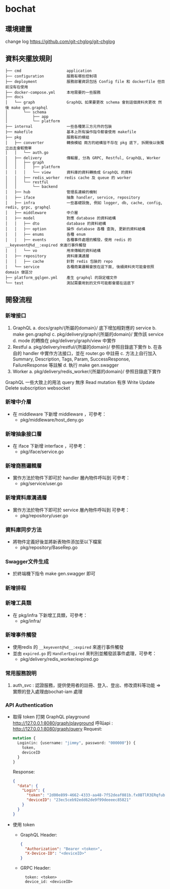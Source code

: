 # bochat

## 環境建置
change log 
https://github.com/git-chglog/git-chglog


## 資料夾擺放規則

```shell
├── cmd                    application
├── configuration          服務有哪些控制項
├── deployment             服務部署資訊包括 Config file 和 dockerfile 但目前沒有在使用
├── docker-compose.yml     本地需要的一些服務
├── docs
│   └── graph              GraphQL 如果要更改 schema 會到這個資料夾更改 然後 make gen.graphql
│       └── schema
│           ├── app
│           └── platform
├── internal               一些各種第三方元件的包裝
├── makefile               基本上所有操作指令都會使用 makefile
├── pkg                    服務有的模組
│   ├── converter          轉換模組 兩方的結構皆不存在 pkg 底下, 拆開後以後獨立出去會較簡單
│   │   └── auth.go
│   ├── delivery           傳輸層, 分為 GRPC, Restful, GraphQL, Worker
│   │   ├── graph
│   │   │   ├── platform
│   │   │   └── view       資料庫的資料轉換成 GraphQL 的資料
│   │   ├── redis_worker  redis cache 及 queue 的 worker
│   │   └── restful
│   │       └── backend
│   ├── hub                管理長連線的機制
│   ├── iface              抽象 handler, service, repository
│   ├── infra              一些基礎設施, 例如 logger, db, cache, config, redis, grpc, graphql
│   ├── middleware         中介層
│   ├── model              對應 database 的資料結構
│   │   ├── dto            database 的資料結構
│   │   ├── option         操作 database 各種 查詢, 更新的資料結構
│   │   ├── enums          各種 enum
│   │   ├── events         各種事件處理的觸發，使用 redis 的 __keyevent@%d__:expired 來進行事件觸發
│   │   └── vo             用來傳輸的資料結構
│   ├── repository         資料庫溝通層
│   │   ├── cache          針對 redis 包裝的 repo
│   └── service            各種商業邏輯會放在這下面, 後續資料夾可能會依照 domain 做區分
├── platform_gqlgen.yml    產生 graphql 的設定檔文件
└── test                   測試需要用到的文件可能都會擺在這底下
```

## 開發流程

### 新增接口

1. GraphQL
  a. docs/graph/{所屬的domain}/ 底下增加相對應的 service
  b. make gen.graphql
  c. pkg/delivery/graph/{所屬的domain}/ 實作該 service
  d. mode 的轉換在 pkg/delivery/graph/view 中實作
2. Restful
  a. pkg/delivery/restful/{所屬的domain}/ 參照目錄底下實作
  b. 在各自的 handler 中實作方法接口，並在 router.go 中註冊
  c. 方法上自行加入Summary, Description, Tags, Param, SuccessResponse, FailureResponse 等註解
  d. 執行 make gen.swagger
3. Worker
  a. pkg/delivery/redis_worker/{所屬的domain}/ 參照目錄底下實作

GraphQL 一些大致上的用法
query 無序 Read
mutation 有序 Write Update Delete
subscription websocket

### 新增中介層
- 在 middleware 下新增 middleware ，可參考：
  - pkg/middleware/host_deny.go

### 新增抽象接口層
- 在 iface 下新增 interface ，可參考：
  - pkg/iface/service.go
  
### 新增商務邏輯層
- 實作方法於物件下即可於 handler 層內物件呼叫到 可參考：
  - pkg/service/user.go

### 新增資料庫溝通層
- 實作方法於物件下即可於 service 層內物件呼叫到 可參考：
  - pkg/repository/user.go
  
### 資料庫同步方法
- 將物件定義好後並將新表物件添加至以下檔案
  - pkg/repository/BaseRep.go
  
### Swagger文件生成
- 於終端機下指令  make gen.swagger 即可

### 新增排程


### 新增工具類
- 在 pkg/infra 下新增工具類，可參考：
  - pkg/infra/


### 新增事件觸發
- 使用redis 的 `__keyevent@%d__:expired` 來進行事件觸發
- 並由 `expired.go` 的 `HandlerExpired` 來判別並觸發該事件處理，可參考：
  - pkg/delivery/redis_worker/expired.go


### 常用服務說明
1. auth_svc : 認證服務，提供使用者的註冊、登入、登出、修改資料等功能 => 實際的登入處理由bochat-iam 處理

### API Authentication
- 取得 token
  打開 GraphQL playground <http://127.0.0.1:8080/graph/playground>
  呼叫api : http://127.0.0.1:8080/graph/query
    Request:
    ```graphql
    mutation {
      Login(in: {username: "jimmy", password: "000000"}) {
        token,
        deviceID
      }
    }
    ```

    Response:

    ```json
    {
      "data": {
        "Login": {
          "token": "2d00e899-4662-4333-aa48-7f52deaf081b.fx0BTlR3ERqfubS3aTMxqTQRR-g",
          "deviceID": "23ec5ceb92edd62de9f99deeeec85821"
        }
      }
    }
    ```

- 使用 token

  - GraphQL Header:

    ```json
    {
      "Authorization": "Bearer <token>",
      "X-Device-ID": "<deviceID>"
    }
    ```

  - GRPC Header:

    ```
      token: <token>
      device_id: <deviceID>
    ```